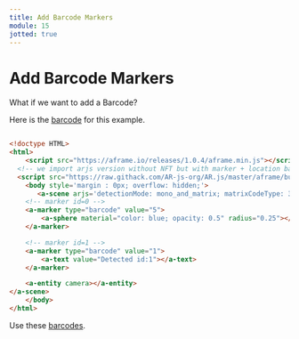 ```yaml
---
title: Add Barcode Markers
module: 15
jotted: true
---
```


# Add Barcode Markers

What if we want to add a Barcode?

Here is the <a href="../imgs/barcode.png" target="_blank">barcode</a> for this example.

```html

<!doctype HTML>
<html>
    <script src="https://aframe.io/releases/1.0.4/aframe.min.js"></script>
  <!-- we import arjs version without NFT but with marker + location based support -->
  <script src="https://raw.githack.com/AR-js-org/AR.js/master/aframe/build/aframe-ar.js"></script>
    <body style='margin : 0px; overflow: hidden;'>
       <a-scene arjs='detectionMode: mono_and_matrix; matrixCodeType: 3x3;'>
    <!-- marker id=0 -->
    <a-marker type="barcode" value="5">
        <a-sphere material="color: blue; opacity: 0.5" radius="0.25"></a-sphere>
    </a-marker>

    <!-- marker id=1 -->
    <a-marker type="barcode" value="1">
        <a-text value="Detected id:1"></a-text>
    </a-marker>

    <a-entity camera></a-entity>
</a-scene>
    </body>
</html>
```

Use these <a href="https://github.com/nicolocarpignoli/artoolkit-barcode-markers-collection" target="_new">barcodes</a>.

